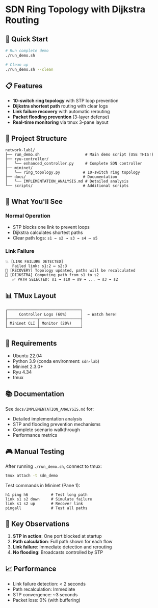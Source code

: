 # SDN Ring Topology with Dijkstra Routing

## 🚀 Quick Start

```bash
# Run complete demo
./run_demo.sh

# Clean up
./run_demo.sh --clean
```

## 📋 Features

- **10-switch ring topology** with STP loop prevention
- **Dijkstra shortest path** routing with clear logs
- **Link failure recovery** with automatic rerouting
- **Packet flooding prevention** (3-layer defense)
- **Real-time monitoring** via tmux 3-pane layout

## 📁 Project Structure

```
network-lab1/
├── run_demo.sh                    # Main demo script (USE THIS!)
├── ryu-controller/
│   └── enhanced_controller.py     # Complete SDN controller
├── mininet/
│   └── ring_topology.py          # 10-switch ring topology
├── docs/                         # Documentation
│   └── IMPLEMENTATION_ANALYSIS.md # Detailed analysis
└── scripts/                      # Additional scripts
```

## 🎯 What You'll See

### Normal Operation
- STP blocks one link to prevent loops
- Dijkstra calculates shortest paths
- Clear path logs: `s1 → s2 → s3 → s4 → s5`

### Link Failure
```
💥 [LINK FAILURE DETECTED]
   Failed link: s1:2 ↔ s2:3
🔄 [RECOVERY] Topology updated, paths will be recalculated
🧮 [DIJKSTRA] Computing path from s1 to s2
   ✅ PATH SELECTED: s1 → s10 → s9 → ... → s3 → s2
```

## 📊 TMux Layout

```
┌────────────────────────────────┐
│     Controller Logs (60%)      │  ← Watch here!
├─────────────┬──────────────────┤
│ Mininet CLI │ Monitor (20%)    │
└─────────────┴──────────────────┘
```

## 🔧 Requirements

- Ubuntu 22.04
- Python 3.9 (conda environment: `sdn-lab`)
- Mininet 2.3.0+
- Ryu 4.34
- tmux

## 📚 Documentation

See `docs/IMPLEMENTATION_ANALYSIS.md` for:
- Detailed implementation analysis
- STP and flooding prevention mechanisms
- Complete scenario walkthrough
- Performance metrics

## 🎮 Manual Testing

After running `./run_demo.sh`, connect to tmux:
```bash
tmux attach -t sdn_demo
```

Test commands in Mininet (Pane 1):
```
h1 ping h6          # Test long path
link s1 s2 down     # Simulate failure
link s1 s2 up       # Recover link
pingall             # Test all paths
```

## 👀 Key Observations

1. **STP in action**: One port blocked at startup
2. **Path calculation**: Full path shown for each flow
3. **Link failure**: Immediate detection and rerouting
4. **No flooding**: Broadcasts controlled by STP

## 📈 Performance

- Link failure detection: < 2 seconds
- Path recalculation: Immediate
- STP convergence: ~3 seconds
- Packet loss: 0% (with buffering)